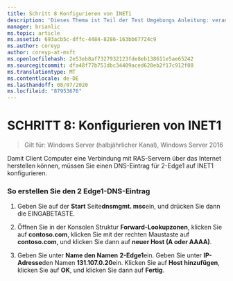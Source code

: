 ```yaml
---
title: Schritt 8 Konfigurieren von INET1
description: 'Dieses Thema ist Teil der Test Umgebungs Anleitung: veranschaulichen einer DirectAccess-Bereitstellung für mehrere Standorte für Windows Server 2016'
manager: brianlic
ms.topic: article
ms.assetid: 693acb5c-dffc-4484-8286-163bb67724c9
ms.author: coreyp
author: coreyp-at-msft
ms.openlocfilehash: 2e53eb8af7327932123fde8eb138611e5ae65242
ms.sourcegitcommit: dfa48f77b751dbc34409aced628eb2f17c912f08
ms.translationtype: MT
ms.contentlocale: de-DE
ms.lasthandoff: 08/07/2020
ms.locfileid: "87953676"
---
```

# <a name="step-8-configure-inet1"></a>SCHRITT 8: Konfigurieren von INET1

>Gilt für: Windows Server (halbjährlicher Kanal), Windows Server 2016

Damit Client Computer eine Verbindung mit RAS-Servern über das Internet herstellen können, müssen Sie einen DNS-Eintrag für 2-Edge1 auf INET1 konfigurieren.

### <a name="to-create-the-2-edge1-dns-entry"></a>So erstellen Sie den 2 Edge1-DNS-Eintrag

1.  Geben Sie auf der **Start** Seite**dnsmgmt. msc**ein, und drücken Sie dann die EINGABETASTE.

2.  Öffnen Sie in der Konsolen Struktur **Forward-Lookupzonen**, klicken Sie auf **contoso.com**, klicken Sie mit der rechten Maustaste auf **contoso.com**, und klicken Sie dann auf **neuer Host (A oder AAAA)**.

3.  Geben Sie unter **Name den Namen** **2-Edge1**ein. Geben Sie unter **IP-Adresse**den Namen **131.107.0.20**ein. Klicken Sie auf **Host hinzufügen**, klicken Sie auf **OK**, und klicken Sie dann auf **Fertig**.



